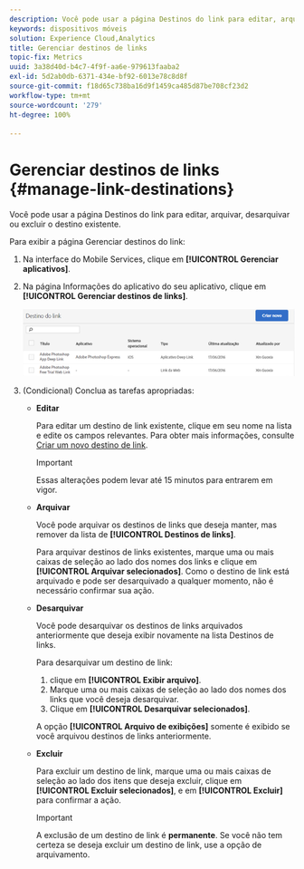 ```yaml
---
description: Você pode usar a página Destinos do link para editar, arquivar, desarquivar ou excluir o destino existente.
keywords: dispositivos móveis
solution: Experience Cloud,Analytics
title: Gerenciar destinos de links
topic-fix: Metrics
uuid: 3a38d40d-b4c7-4f9f-aa6e-979613faaba2
exl-id: 5d2ab0db-6371-434e-bf92-6013e78c8d8f
source-git-commit: f18d65c738ba16d9f1459ca485d87be708cf23d2
workflow-type: tm+mt
source-wordcount: '279'
ht-degree: 100%

---
```


# Gerenciar destinos de links {#manage-link-destinations}

Você pode usar a página Destinos do link para editar, arquivar, desarquivar ou excluir o destino existente.

Para exibir a página Gerenciar destinos do link:

1. Na interface do Mobile Services, clique em **[!UICONTROL Gerenciar aplicativos]**.
1. Na página Informações do aplicativo do seu aplicativo, clique em **[!UICONTROL Gerenciar destinos de links]**.

   ![Destino do link](assets/link_destinations_list.png)

1. (Condicional) Conclua as tarefas apropriadas:

   * **Editar**

      Para editar um destino de link existente, clique em seu nome na lista e edite os campos relevantes. Para obter mais informações, consulte [Criar um novo destino de link](/help/using/acquisition-main/c-manage-link-destinations/t-create-new-app-deep-link-destination.md).

      >[!IMPORTANT]
      >
      >Essas alterações podem levar até 15 minutos para entrarem em vigor.

   * **Arquivar**

      Você pode arquivar os destinos de links que deseja manter, mas remover da lista de **[!UICONTROL Destinos de links]**.

      Para arquivar destinos de links existentes, marque uma ou mais caixas de seleção ao lado dos nomes dos links e clique em **[!UICONTROL Arquivar selecionados]**. Como o destino de link está arquivado e pode ser desarquivado a qualquer momento, não é necessário confirmar sua ação.

   * **Desarquivar**

      Você pode desarquivar os destinos de links arquivados anteriormente que deseja exibir novamente na lista Destinos de links.

      Para desarquivar um destino de link:

      1. clique em **[!UICONTROL Exibir arquivo]**.
      1. Marque uma ou mais caixas de seleção ao lado dos nomes dos links que você deseja desarquivar.
      1. Clique em **[!UICONTROL Desarquivar selecionados]**.

      A opção **[!UICONTROL Arquivo de exibições]** somente é exibido se você arquivou destinos de links anteriormente.

   * **Excluir**

      Para excluir um destino de link, marque uma ou mais caixas de seleção ao lado dos itens que deseja excluir, clique em **[!UICONTROL Excluir selecionados]**, e em **[!UICONTROL Excluir]** para confirmar a ação.

      >[!IMPORTANT]
      >
      >A exclusão de um destino de link é **permanente**. Se você não tem certeza se deseja excluir um destino de link, use a opção de arquivamento.
